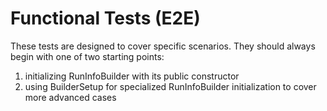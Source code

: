 # Functional Tests (E2E)

These tests are designed to cover specific scenarios. 
They should always begin with one of two starting points:

1. initializing RunInfoBuilder<T> with its public constructor
2. using BuilderSetup<T> for specialized RunInfoBuilder initialization to cover more advanced cases

